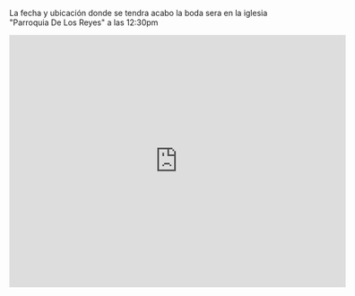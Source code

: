 La fecha y ubicación donde se tendra acabo la boda sera en la iglesia "Parroquia De Los Reyes" a las 12:30pm

<iframe src="https://www.google.com/maps/embed?pb=!1m18!1m12!1m3!1d60206.01405114543!2d-99.09150100216057!3d19.417768189533824!2m3!1f0!2f0!3f0!3m2!1i1024!2i768!4f13.1!3m3!1m2!1s0x85d1fbf68f91d4b1%3A0xb2b823da4b51d6d4!2sParroquia%20de%20los%20Santos%20Reyes!5e0!3m2!1ses-419!2smx!4v1650924891244!5m2!1ses-419!2smx" width="600" height="450" style="border:0;" allowfullscreen="" loading="lazy" referrerpolicy="no-referrer-when-downgrade"></iframe>
